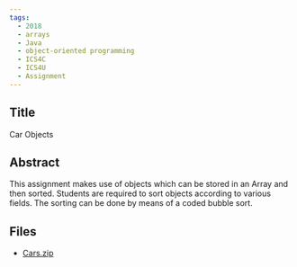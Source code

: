 ```yaml
---
tags:
  - 2018
  - arrays
  - Java
  - object-oriented programming
  - ICS4C
  - ICS4U
  - Assignment
---
```

    
## Title

Car Objects

## Abstract

This assignment makes use of objects which can be stored in an Array and then sorted.  Students are required to sort objects according to various fields.  The sorting can be done by means of a coded bubble sort.

## Files

- [Cars.zip](https://www.russellgordon.ca/acse/cemc-cse-resources/resources/2018/Peter_Conlon/Cars.zip)
